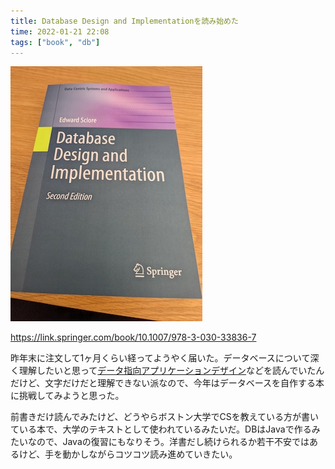 ```yaml
---
title: Database Design and Implementationを読み始めた
time: 2022-01-21 22:08
tags: ["book", "db"]
---
```


![Database Design and Implementation](./database-design-and-implementation.jpg)

https://link.springer.com/book/10.1007/978-3-030-33836-7

昨年末に注文して1ヶ月くらい経ってようやく届いた。データベースについて深く理解したいと思って[データ指向アプリケーションデザイン](https://www.oreilly.co.jp/books/9784873118703/)などを読んでいたんだけど、文字だけだと理解できない派なので、今年はデータベースを自作する本に挑戦してみようと思った。

前書きだけ読んでみたけど、どうやらボストン大学でCSを教えている方が書いている本で、大学のテキストとして使われているみたいだ。DBはJavaで作るみたいなので、Javaの復習にもなりそう。洋書だし続けられるか若干不安ではあるけど、手を動かしながらコツコツ読み進めていきたい。
